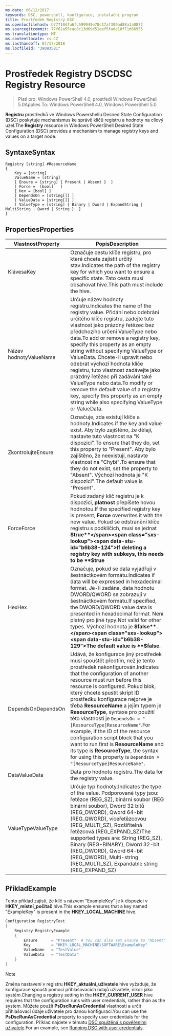 ```yaml
---
ms.date: 06/12/2017
keywords: DSC, powershell, konfigurace, instalační program
title: Prostředek Registry DSC
ms.openlocfilehash: b77710d7a6fc599949e78c17af309ad88a1a0872
ms.sourcegitcommit: 77f62a55cac8c13d69d51eef5fade18f71d66955
ms.translationtype: MT
ms.contentlocale: cs-CZ
ms.lasthandoff: 07/17/2018
ms.locfileid: "39093581"
---
```

# <a name="dsc-registry-resource"></a><span data-ttu-id="b6b38-103">Prostředek Registry DSC</span><span class="sxs-lookup"><span data-stu-id="b6b38-103">DSC Registry Resource</span></span>

> <span data-ttu-id="b6b38-104">Platí pro: Windows PowerShell 4.0, prostředí Windows PowerShell 5.0</span><span class="sxs-lookup"><span data-stu-id="b6b38-104">Applies To: Windows PowerShell 4.0, Windows PowerShell 5.0</span></span>

<span data-ttu-id="b6b38-105">**Registru** prostředků ve Windows Powershellu Desired State Configuration (DSC) poskytuje mechanismus ke správě klíčů registru a hodnoty na cílový uzel.</span><span class="sxs-lookup"><span data-stu-id="b6b38-105">The **Registry** resource in Windows PowerShell Desired State Configuration (DSC) provides a mechanism to manage registry keys and values on a target node.</span></span>

## <a name="syntax"></a><span data-ttu-id="b6b38-106">Syntaxe</span><span class="sxs-lookup"><span data-stu-id="b6b38-106">Syntax</span></span>

```
Registry [string] #ResourceName
{
    Key = [string]
    ValueName = [string]
    [ Ensure = [string] { Present | Absent }  ]
    [ Force =  [bool]   ]
    [ Hex = [bool] ]
    [ DependsOn = [string[]] ]
    [ ValueData = [string[]] ]
    [ ValueType = [string] { Binary | Dword | ExpandString | MultiString | Qword | String }  ]
}
```

## <a name="properties"></a><span data-ttu-id="b6b38-107">Properties</span><span class="sxs-lookup"><span data-stu-id="b6b38-107">Properties</span></span>

|  <span data-ttu-id="b6b38-108">Vlastnost</span><span class="sxs-lookup"><span data-stu-id="b6b38-108">Property</span></span>  |  <span data-ttu-id="b6b38-109">Popis</span><span class="sxs-lookup"><span data-stu-id="b6b38-109">Description</span></span>   |
|---|---|
| <span data-ttu-id="b6b38-110">Klávesa</span><span class="sxs-lookup"><span data-stu-id="b6b38-110">Key</span></span>| <span data-ttu-id="b6b38-111">Označuje cestu klíče registru, pro které chcete zajistit určitý stav.</span><span class="sxs-lookup"><span data-stu-id="b6b38-111">Indicates the path of the registry key for which you want to ensure a specific state.</span></span> <span data-ttu-id="b6b38-112">Tato cesta musí obsahovat hive.</span><span class="sxs-lookup"><span data-stu-id="b6b38-112">This path must include the hive.</span></span>|
| <span data-ttu-id="b6b38-113">Název hodnoty</span><span class="sxs-lookup"><span data-stu-id="b6b38-113">ValueName</span></span>| <span data-ttu-id="b6b38-114">Určuje název hodnoty registru.</span><span class="sxs-lookup"><span data-stu-id="b6b38-114">Indicates the name of the registry value.</span></span> <span data-ttu-id="b6b38-115">Přidání nebo odebrání určitého klíče registru, zadejte tuto vlastnost jako prázdný řetězec bez předchozího určení ValueType nebo data.</span><span class="sxs-lookup"><span data-stu-id="b6b38-115">To add or remove a registry key, specify this property as an empty string without specifying ValueType or ValueData.</span></span> <span data-ttu-id="b6b38-116">Chcete-li upravit nebo odebrat výchozí hodnota klíče registru, tuto vlastnost zadávejte jako prázdný řetězec při zadávání také ValueType nebo data.</span><span class="sxs-lookup"><span data-stu-id="b6b38-116">To modify or remove the default value of a registry key, specify this property as an empty string while also specifying ValueType or ValueData.</span></span>|
| <span data-ttu-id="b6b38-117">Zkontrolujte</span><span class="sxs-lookup"><span data-stu-id="b6b38-117">Ensure</span></span>| <span data-ttu-id="b6b38-118">Označuje, zda existují klíče a hodnoty.</span><span class="sxs-lookup"><span data-stu-id="b6b38-118">Indicates if the key and value exist.</span></span> <span data-ttu-id="b6b38-119">Aby bylo zajištěno, že dělají, nastavte tuto vlastnost na "K dispozici".</span><span class="sxs-lookup"><span data-stu-id="b6b38-119">To ensure that they do, set this property to "Present".</span></span> <span data-ttu-id="b6b38-120">Aby bylo zajištěno, že neexistují, nastavte vlastnost na "Chybí".</span><span class="sxs-lookup"><span data-stu-id="b6b38-120">To ensure that they do not exist, set the property to "Absent".</span></span> <span data-ttu-id="b6b38-121">Výchozí hodnota je "K dispozici".</span><span class="sxs-lookup"><span data-stu-id="b6b38-121">The default value is "Present".</span></span>|
| <span data-ttu-id="b6b38-122">Force</span><span class="sxs-lookup"><span data-stu-id="b6b38-122">Force</span></span>| <span data-ttu-id="b6b38-123">Pokud zadaný klíč registru je k dispozici, **platnost** přepíšete novou hodnotou.</span><span class="sxs-lookup"><span data-stu-id="b6b38-123">If the specified registry key is present, **Force** overwrites it with the new value.</span></span> <span data-ttu-id="b6b38-124">Pokud se odstranění klíče registru s podklíčích, musí se jednat **$true**</span><span class="sxs-lookup"><span data-stu-id="b6b38-124">If deleting a registry key with subkeys, this needs to be **$true**</span></span> |
| <span data-ttu-id="b6b38-125">Hex</span><span class="sxs-lookup"><span data-stu-id="b6b38-125">Hex</span></span>| <span data-ttu-id="b6b38-126">Označuje, pokud se data vyjadřují v šestnáctkovém formátu.</span><span class="sxs-lookup"><span data-stu-id="b6b38-126">Indicates if data will be expressed in hexadecimal format.</span></span> <span data-ttu-id="b6b38-127">Je-li zadána, data hodnotu DWORD/QWORD se zobrazují v šestnáctkovém formátu.</span><span class="sxs-lookup"><span data-stu-id="b6b38-127">If specified, the DWORD/QWORD value data is presented in hexadecimal format.</span></span> <span data-ttu-id="b6b38-128">Není platný pro jiné typy.</span><span class="sxs-lookup"><span data-stu-id="b6b38-128">Not valid for other types.</span></span> <span data-ttu-id="b6b38-129">Výchozí hodnota je **$false**.</span><span class="sxs-lookup"><span data-stu-id="b6b38-129">The default value is **$false**.</span></span>|
| <span data-ttu-id="b6b38-130">DependsOn</span><span class="sxs-lookup"><span data-stu-id="b6b38-130">DependsOn</span></span>| <span data-ttu-id="b6b38-131">Udává, že konfigurace jiný prostředek musí spouštět předtím, než je tento prostředek nakonfigurován.</span><span class="sxs-lookup"><span data-stu-id="b6b38-131">Indicates that the configuration of another resource must run before this resource is configured.</span></span> <span data-ttu-id="b6b38-132">Pokud blok, který chcete spustit skript ID prostředku konfigurace nejprve je třeba **ResourceName** a jejím typem je **ResourceType**, syntaxe pro použití této vlastnosti je `DependsOn = "[ResourceType]ResourceName"`.</span><span class="sxs-lookup"><span data-stu-id="b6b38-132">For example, if the ID of the resource configuration script block that you want to run first is **ResourceName** and its type is **ResourceType**, the syntax for using this property is `DependsOn = "[ResourceType]ResourceName"`.</span></span>|
| <span data-ttu-id="b6b38-133">Data</span><span class="sxs-lookup"><span data-stu-id="b6b38-133">ValueData</span></span>| <span data-ttu-id="b6b38-134">Data pro hodnotu registru.</span><span class="sxs-lookup"><span data-stu-id="b6b38-134">The data for the registry value.</span></span>|
| <span data-ttu-id="b6b38-135">ValueType</span><span class="sxs-lookup"><span data-stu-id="b6b38-135">ValueType</span></span>| <span data-ttu-id="b6b38-136">Určuje typ hodnoty.</span><span class="sxs-lookup"><span data-stu-id="b6b38-136">Indicates the type of the value.</span></span> <span data-ttu-id="b6b38-137">Podporované typy jsou: řetězce (REG_SZ), binární soubor (REG binární soubor), Dword 32 bitů (REG_DWORD), Qword 64-bit (REG_QWORD), víceřetězcovou (REG_MULTI_SZ), Rozšiřitelná řetězcová (REG_EXPAND_SZ)</span><span class="sxs-lookup"><span data-stu-id="b6b38-137">The supported types are: String (REG_SZ), Binary (REG-BINARY), Dword 32-bit (REG_DWORD), Qword 64-bit (REG_QWORD), Multi-string (REG_MULTI_SZ), Expandable string (REG_EXPAND_SZ)</span></span> |

## <a name="example"></a><span data-ttu-id="b6b38-138">Příklad</span><span class="sxs-lookup"><span data-stu-id="b6b38-138">Example</span></span>

<span data-ttu-id="b6b38-139">Tento příklad zajistí, že klíč s názvem "ExampleKey" je k dispozici v **HKEY\_místní\_počítač** hive.</span><span class="sxs-lookup"><span data-stu-id="b6b38-139">This example ensures that a key named "ExampleKey" is present in the **HKEY\_LOCAL\_MACHINE** hive.</span></span>

```powershell
Configuration RegistryTest
{
    Registry RegistryExample
    {
        Ensure      = "Present"  # You can also set Ensure to "Absent"
        Key         = "HKEY_LOCAL_MACHINE\SOFTWARE\ExampleKey"
        ValueName   = "TestValue"
        ValueData   = "TestData"
    }
}
```

> [!NOTE]
> <span data-ttu-id="b6b38-140">Změna nastavení v registru **HKEY\_aktuální\_uživatele** hive vyžaduje, že konfigurace spouští pomocí přihlašovacích údajů uživatele, nikoli jako systém.</span><span class="sxs-lookup"><span data-stu-id="b6b38-140">Changing a registry setting in the **HKEY\_CURRENT\_USER** hive requires that the configuration runs with user credentials, rather than as the system.</span></span> <span data-ttu-id="b6b38-141">Můžete použít **PsDscRunAsCredential** vlastnosti a určit přihlašovací údaje uživatele pro danou konfiguraci.</span><span class="sxs-lookup"><span data-stu-id="b6b38-141">You can use the **PsDscRunAsCredential** property to specify user credentials for the configuration.</span></span> <span data-ttu-id="b6b38-142">Příklad najdete v tématu [DSC spuštěná s pověřeními uživatele](runAsUser.md).</span><span class="sxs-lookup"><span data-stu-id="b6b38-142">For an example, see [Running DSC with user credentials](runAsUser.md).</span></span>